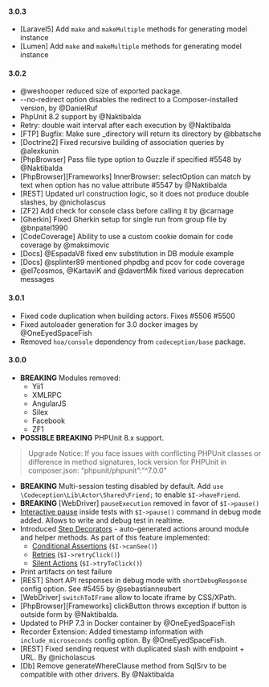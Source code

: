 #### 3.0.3
- [Laravel5] Add `make` and `makeMultiple` methods for generating model instance
- [Lumen] Add `make` and `makeMultiple` methods for generating model instance

#### 3.0.2
* @weshooper reduced size of exported package.
* --no-redirect option disables the redirect to a Composer-installed version, by @DanielRuf
* PhpUnit 8.2 support by @Naktibalda
* Retry: double wait interval after each execution by @Naktibalda
* [FTP] Bugfix: Make sure _directory will return its directory by @bbatsche
* [Doctrine2] Fixed recursive building of association queries by @alexkunin
* [PhpBrowser] Pass file type option to Guzzle if specified #5548 by @Naktibalda
* [PhpBrowser][Frameworks]  InnerBrowser: selectOption can match by text when option has no value attribute #5547 by @Naktibalda
* [REST] Updated url construction logic, so it does not produce double slashes, by @nicholascus
* [ZF2] Add check for console class before calling it by @carnage
* [Gherkin] Fixed Gherkin setup for single run from group file by @bnpatel1990
* [CodeCoverage] Ability to use a custom cookie domain for code coverage by @maksimovic
* [Docs] @EspadaV8 fixed env substitution in DB module example
* [Docs] @splinter89 mentioned phpdbg and pcov for code coverage
* @el7cosmos, @KartaviK and @davertMik fixed various deprecation messages

#### 3.0.1

* Fixed code duplication when building actors. Fixes #5506 #5500
* Fixed autoloader generation for 3.0 docker images by @OneEyedSpaceFish
* Removed `hoa/console` dependency from `codeception/base` package. 

#### 3.0.0

* **BREAKING** Modules removed:
     * Yii1
     * XMLRPC
     * AngularJS
     * Silex
     * Facebook
     * ZF1
* **POSSIBLE BREAKING** PHPUnit 8.x support. 
> Upgrade Notice: If you face issues with conflicting PHPUnit classes or difference in method signatures, lock version for PHPUnit in composer.json: “phpunit/phpunit”:”^7.0.0”
* **BREAKING** Multi-session testing disabled by default. Add `use \Codeception\Lib\Actor\Shared\Friend;` to enable `$I->haveFriend`.     
* **BREAKING** [WebDriver] `pauseExecution` removed in favor of `$I->pause()`
* [Interactive pause](https://codeception.com/docs/02-GettingStarted#Interactive-Pause) inside tests with `$I->pause()` command in debug mode added. Allows to write and debug test in realtime.
* Introduced [Step Decorators](https://codeception.com/docs/08-Customization#Step-Decorators) - auto-generated actions around module and helper methods. As part of this feature implemented:
  * [Conditional Assertions](https://codeception.com/docs/03-AcceptanceTests#Conditional-Assertions) (`$I->canSee()`)
  * [Retries](https://codeception.com/docs/03-AcceptanceTests#Retry) (`$I->retryClick()`)
  * [Silent Actions](https://codeception.com/docs/03-AcceptanceTests#AB-Testing) (`$I->tryToClick()`)
* Print artifacts on test failure
* [REST] Short API responses in debug mode with `shortDebugResponse` config option. See #5455 by @sebastianneubert 
* [WebDriver] `switchToIFrame` allow to locate iframe by CSS/XPath.
* [PhpBrowser][Frameworks] clickButton throws exception if button is outside form by @Naktibalda.
* Updated to PHP 7.3 in Docker container by @OneEyedSpaceFish
* Recorder Extension: Added timestamp information with `include_microseconds` config option. By @OneEyedSpaceFish.
* [REST] Fixed sending request with duplicated slash with endpoint + URL. By @nicholascus 
* [Db] Remove generateWhereClause method from SqlSrv to be compatible with other drivers. By @Naktibalda
